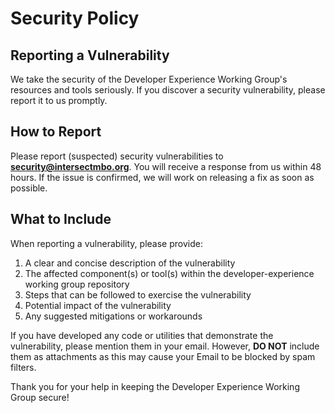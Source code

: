 # Security Policy

## Reporting a Vulnerability

We take the security of the Developer Experience Working Group's resources and tools seriously. If you discover a security vulnerability, please report it to us promptly.

## How to Report

Please report (suspected) security vulnerabilities to **security@intersectmbo.org**. You will receive a response from us within 48 hours. If the issue is confirmed, we will work on releasing a fix as soon as possible.

## What to Include

When reporting a vulnerability, please provide:

1. A clear and concise description of the vulnerability
2. The affected component(s) or tool(s) within the developer-experience working group repository
3. Steps that can be followed to exercise the vulnerability
4. Potential impact of the vulnerability
5. Any suggested mitigations or workarounds

If you have developed any code or utilities that demonstrate the vulnerability, please mention them in your email. However, **DO NOT** include them as attachments as this may cause your Email to be blocked by spam filters.


Thank you for your help in keeping the Developer Experience Working Group secure!